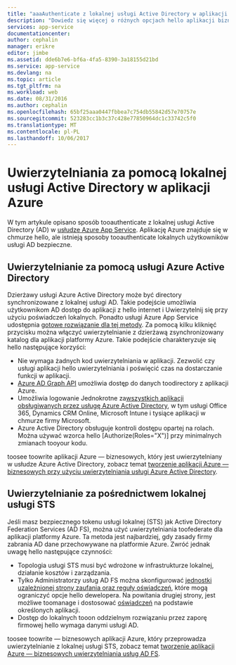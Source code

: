 ```yaml
---
title: "aaaAuthenticate z lokalnej usługi Active Directory w aplikacji Azure | Dokumentacja firmy Microsoft"
description: "Dowiedz się więcej o różnych opcjach hello aplikacji biznesowych — w usłudze Azure App Service tooauthenticate z lokalną usługą Active Directory"
services: app-service
documentationcenter: 
author: cephalin
manager: erikre
editor: jimbe
ms.assetid: dde6b7e6-bf6a-4fa5-8390-3a18155d21bd
ms.service: app-service
ms.devlang: na
ms.topic: article
ms.tgt_pltfrm: na
ms.workload: web
ms.date: 08/31/2016
ms.author: cephalin
ms.openlocfilehash: 65bf25aaa0447fbbea7c754db55842d57e70757e
ms.sourcegitcommit: 523283cc1b3c37c428e77850964dc1c33742c5f0
ms.translationtype: MT
ms.contentlocale: pl-PL
ms.lasthandoff: 10/06/2017
---
```

# <a name="authenticate-with-on-premises-active-directory-in-your-azure-app"></a>Uwierzytelniania za pomocą lokalnej usługi Active Directory w aplikacji Azure
W tym artykule opisano sposób tooauthenticate z lokalnej usługi Active Directory (AD) w [usłudze Azure App Service](../app-service/app-service-value-prop-what-is.md). Aplikację Azure znajduje się w chmurze hello, ale istnieją sposoby tooauthenticate lokalnych użytkowników usługi AD bezpieczne. 

## <a name="authenticate-through-azure-active-directory"></a>Uwierzytelnianie za pomocą usługi Azure Active Directory
Dzierżawy usługi Azure Active Directory może być directory synchronizowane z lokalnej usługi AD. Takie podejście umożliwia użytkownikom AD dostęp do aplikacji z hello internet i Uwierzytelnij się przy użyciu poświadczeń lokalnych. Ponadto usługi Azure App Service udostępnia [gotowe rozwiązanie dla tej metody](../app-service-mobile/app-service-mobile-how-to-configure-active-directory-authentication.md). Za pomocą kilku kliknięć przycisku można włączyć uwierzytelnianie z dzierżawą zsynchronizowany katalog dla aplikacji platformy Azure. Takie podejście charakteryzuje się hello następujące korzyści:

* Nie wymaga żadnych kod uwierzytelniania w aplikacji. Zezwolić czy usługi aplikacji hello uwierzytelniania i poświęcić czas na dostarczanie funkcji w aplikacji.
* [Azure AD Graph API](http://msdn.microsoft.com/library/azure/hh974476.aspx) umożliwia dostęp do danych toodirectory z aplikacji Azure.
* Umożliwia logowanie Jednokrotne za[wszystkich aplikacji obsługiwanych przez usługę Azure Active Directory](/marketplace/active-directory/), w tym usługi Office 365, Dynamics CRM Online, Microsoft Intune i tysiące aplikacji w chmurze firmy Microsoft. 
* Azure Active Directory obsługuje kontroli dostępu opartej na rolach. Można używać wzorca hello [Authorize(Roles="X")] przy minimalnych zmianach tooyour kodu.

toosee toowrite aplikacji Azure — biznesowych, który jest uwierzytelniany w usłudze Azure Active Directory, zobacz temat [tworzenie aplikacji Azure — biznesowych przy użyciu uwierzytelniania usługi Azure Active Directory](web-sites-dotnet-lob-application-azure-ad.md).

## <a name="authenticate-through-an-on-premises-sts"></a>Uwierzytelnianie za pośrednictwem lokalnej usługi STS
Jeśli masz bezpiecznego tokenu usługi lokalnej (STS) jak Active Directory Federation Services (AD FS), można użyć uwierzytelniania toofederate dla aplikacji platformy Azure. Ta metoda jest najbardziej, gdy zasady firmy zabrania AD dane przechowywane na platformie Azure. Zwróć jednak uwagę hello następujące czynności:

* Topologia usługi STS musi być wdrożone w infrastrukturze lokalnej, działanie kosztów i zarządzania.
* Tylko Administratorzy usług AD FS można skonfigurować [jednostki uzależnionej strony zaufania oraz reguły oświadczeń](http://technet.microsoft.com/library/dd807108.aspx), które mogą ograniczyć opcje hello dewelopera. Na powitania drugiej strony, jest możliwe toomanage i dostosować [oświadczeń](http://technet.microsoft.com/library/ee913571.aspx) na podstawie określonych aplikacji.
* Dostęp do lokalnych tooon oddzielnym rozwiązaniu przez zaporę firmowej hello wymaga danymi usługi AD.

toosee toowrite — biznesowych aplikacji Azure, który przeprowadza uwierzytelnianie z lokalnej usługi STS, zobacz temat [tworzenie aplikacji Azure — biznesowych uwierzytelniania usług AD FS](web-sites-dotnet-lob-application-adfs.md).

